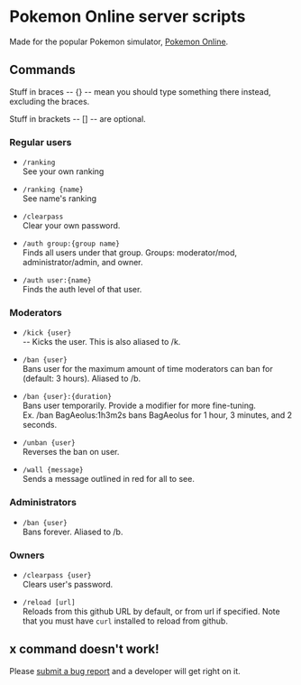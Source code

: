 # Pokemon Online server scripts

Made for the popular Pokemon simulator, [Pokemon Online](pokemon-online.eu).

## Commands

Stuff in braces -- {} -- mean you should type something there instead, excluding the braces.

Stuff in brackets -- [] -- are optional.

### Regular users

* `/ranking`  
  See your own ranking

* `/ranking {name}`  
  See name's ranking

* `/clearpass`  
  Clear your own password.

* `/auth group:{group name}`  
  Finds all users under that group. Groups: moderator/mod, administrator/admin, and owner.

* `/auth user:{name}`  
  Finds the auth level of that user.

### Moderators

* `/kick {user}`  
  -- Kicks the user. This is also aliased to /k.

* `/ban {user}`  
  Bans user for the maximum amount of time moderators can ban for (default: 3 hours). Aliased to /b.

* `/ban {user}:{duration}`  
  Bans user temporarily. Provide a modifier for more fine-tuning.  
  Ex. /ban BagAeolus:1h3m2s bans BagAeolus for 1 hour, 3 minutes, and 2 seconds.

* `/unban {user}`  
  Reverses the ban on user.

* `/wall {message}`  
  Sends a message outlined in red for all to see.

### Administrators

* `/ban {user}`  
  Bans forever. Aliased to /b.

### Owners

* `/clearpass {user}`  
  Clears user's password.

* `/reload [url]`  
  Reloads from this github URL by default, or from url if specified. Note that you must have `curl` installed to reload from github.

## x command doesn't work!

Please [submit a bug report](https://github.com/sarenji/poserver/issues) and a developer will get right on it.